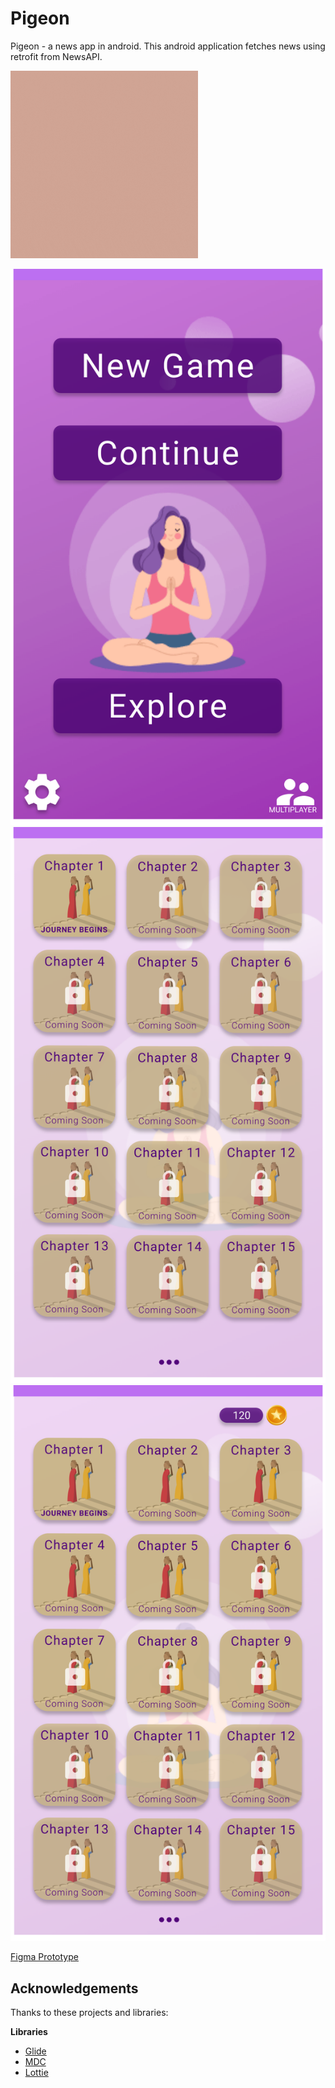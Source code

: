 # Pigeon
Pigeon - a news app in android. This android application fetches news using retrofit from NewsAPI.

<img src="https://github.com/PriyabrataNaskar/Pigeon/blob/master/app/src/main/res/raw/pigeon_splash_image.gif" alt="Pigeon Logo" width="300"/>

![HOME PAGE](https://github.com/PriyabrataNaskar/Partha-Saarth-e/blob/master/screenshots/Home%20Page.svg)
![New Game](https://github.com/PriyabrataNaskar/Partha-Saarth-e/blob/master/screenshots/Chapter%20of%20New%20Game.svg)
![Continue Game](https://github.com/PriyabrataNaskar/Partha-Saarth-e/blob/master/screenshots/Chapter%20of%20Continue%20Game.svg)

[Figma Prototype](https://www.figma.com/proto/s0UUXrsQc1PdUmgHdAdGTR/News-App?node-id=0%3A1&scaling=scale-down&page-id=0%3A1&starting-point-node-id=84%3A7)

## Acknowledgements

Thanks to these projects and libraries:

**Libraries**

- [Glide](https://github.com/bumptech/glide)
- [MDC](https://material.io/develop/android/docs/getting-started)
- [Lottie](https://github.com/airbnb/lottie-android)
